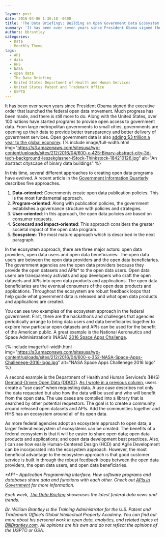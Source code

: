 ```yaml
---

layout: post
date: 2016-04-06 1:30:10 -0400
title: 'The Data Briefing\: Building an Open Government Data Ecosystem in the Federal Government'
summary: 'It has been over seven years since President Obama signed the executive order that launched the federal open data movement. Much progress has been made, and there is still more to do. Along with the United States, over 100 nations have started programs to provide open access to government data. From large metropolitan governments to'
authors: bbrantley
categories:
  - Data
  - Monthly Theme
tags:
  - API
  - data
  - HHS
  - NASA
  - open data
  - The Data Briefing
  - United States Department of Health and Human Services
  - United States Patent and Trademark Office
  - USPTO
---
```


It has been over seven years since President Obama signed the executive order that launched the federal open data movement. Much progress has been made, and there is still more to do. Along with the United States, over 100 nations have started programs to provide open access to government data. From large metropolitan governments to small cities, governments are opening up their data to provide better transparency and better delivery of government services. Open government data is also <a href="http://www.mckinsey.com/business-functions/business-technology/our-insights/open-data-unlocking-innovation-and-performance-with-liquid-information" target="_blank">adding $3 trillion a year to the global economy</a>. 
{% include image/full-width.html img="https://s3.amazonaws.com/sitesusa/wp-content/uploads/sites/212/2016/04/600-x-425-Binary-abstract-city-3d-tech-background-leszekglasner-iStock-Thinkstock-184210126.jpg" alt="An abstract cityscape of binary data buildings" %} 

In this time, several different approaches to creating open data programs have evolved. A recent article in the <a href="http://www.sciencedirect.com/science/article/pii/S0740624X1630003X" target="_blank">Government Information Quarterly</a> describes five approaches.

  1. **Data-oriented**: Governments create open data publication policies. This is the most fundamental approach.
  2. **Program-oriented**: Along with publication policies, the government establishes a governance structure with policies and strategies.
  3. **User-oriented**: In this approach, the open data policies are based on consumer requests.
  4. **Scorecard and impact-oriented**: This approach considers the greater societal impact of the open data program.
  5. **Ecosystem**: The most mature approach which is described in the next paragraph.

In the ecosystem approach, there are three major actors: open data providers, open data users and open data beneficiaries. The open data users are between the open data providers and the open data beneficiaries. The government agencies are the open data providers because they provide the open datasets and APIs* to the open data users. Open data users are transparency activists and app developers who craft the open datasets and APIs into open data products and applications. The open data beneficiaries are the eventual consumers of the open data products and applications. Throughout the ecosystem are robust feedback loops that help guide what government data is released and what open data products and applications are created.

You can see two examples of the ecosystem approach in the federal government. First, there are the hackathons and challenges that agencies periodically arrange to bring data users and data beneficiaries together to explore how particular open datasets and APIs can be used for the benefit of the American public. A great example is the National Aeronautics and Space Administration’s (NASA) <a href="https://2016.spaceappschallenge.org/" target="_blank">2016 Space Apps Challenge</a>.


{% include image/full-width.html img="https://s3.amazonaws.com/sitesusa/wp-content/uploads/sites/212/2016/04/600-x-352-NASA-Space-Apps-Challenege-2016-logo.jpg" alt="NASA Space Apps Challenege 2016 logo" %}

A second example is the Department of Health and Human Services’s (HHS) <a href="http://ddod.healthdata.gov/wiki/Main_Page" target="_blank">Demand-Driven Open Data (DDOD)</a>. <a href="https://www.WHATEVER/2016/02/17/the-data-briefing-demand-driven-open-data-at-health-and-human-services/" target="_blank">As I wrote in a previous column</a>, users create a “use case” when requesting data. A use case describes not only the data requested but also how the data will be used and who will benefit from the open data. The use cases are compiled into a library that is searched by other potential requestors. The goal is to create a community around released open datasets and APIs. Add the communities together and HHS has an ecosystem around all of its open data.

As more federal agencies adopt an ecosystem approach to open data, a larger federal ecosystem of ecosystems can be created. The benefits of a federal ecosystem is that it will be easier to share open data; open data products and applications; and open data development best practices. Also, I can see how easily Human-Centered Design (HCD) and Agile Development can be incorporated into the ecosystem approach. However, the most beneficial advantage to the ecosystem approach is that good customer service is built in through the robust feedback loops between the open data providers, the open data users, and open data beneficiaries.

_*API – Application Programming Interface. How software programs and databases share data and functions with each other. Check out <a href="https://www.WHATEVER/2013/04/30/apis-in-government/" target="_blank">APIs in Government</a> for more information._

_Each week, [The Data Briefing](https://www.WHATEVER/tag/the-data-briefing/) showcases the latest federal data news and trends._

_Dr. William Brantley is the Training Administrator for the U.S. Patent and Trademark Office’s Global Intellectual Property Academy. You can find out more about his personal work in open data, analytics, and related topics at [BillBrantley.com](http://billbrantley.com/). All opinions are his own and do not reflect the opinions of the USPTO or GSA._
